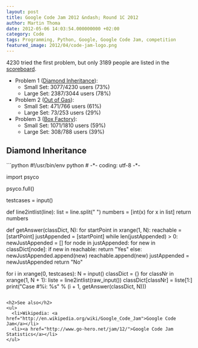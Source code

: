 ```yaml
---
layout: post
title: Google Code Jam 2012 &ndash; Round 1C 2012
author: Martin Thoma
date: 2012-05-06 14:03:54.000000000 +02:00
category: Code
tags: Programming, Python, Google, Google Code Jam, competition
featured_image: 2012/04/code-jam-logo.png
---
```

4230 tried the first problem, but only 3189 people are listed in the <a href="http://code.google.com/codejam/contest/1781488/scoreboard?c=1781488">scoreboard</a>.

<ul>
  <li>Problem 1 (<a href="http://code.google.com/codejam/contest/1781488/dashboard#s=p0">Diamond Inheritance</a>):
  <ul>
     <li>Small Set: 3077/4230 users (73%)</li>
     <li>Large Set: 2387/3044 users (78%)</li>
  </ul>
  </li>
  <li>Problem 2 (<a href="http://code.google.com/codejam/contest/1781488/dashboard#s=p1">Out of Gas</a>):
  <ul>
     <li>Small Set: 471/766 users (61%)</li>
     <li>Large Set: 73/253 users (29%)</li>
  </ul>
  </li>
  <li>Problem 3 (<a href="http://code.google.com/codejam/contest/1781488/dashboard#s=p2">Box Factory</a>):
  <ul>
     <li>Small Set: 1071/1810 users (59%)</li>
     <li>Large Set: 308/788 users (39%)</li>
  </ul>
  </li>
</ul>

<h2>Diamond Inheritance</h2>
```python
#!/usr/bin/env python
# -*- coding: utf-8 -*-

import psyco

psyco.full()

testcases = input()


def line2intlist(line):
    list = line.split(" ")
    numbers = [int(x) for x in list]
    return numbers


def getAnswer(classDict, N):
    for startPoint in xrange(1, N):
        reachable = [startPoint]
        justAppended = [startPoint]
        while len(justAppended) > 0:
            newJustAppended = []
            for node in justAppended:
                for new in classDict[node]:
                    if new in reachable:
                        return "Yes"
                    else:
                        newJustAppended.append(new)
                        reachable.append(new)
            justAppended = newJustAppended
    return "No"


for i in xrange(0, testcases):
    N = input()
    classDict = {}
    for classNr in xrange(1, N + 1):
        liste = line2intlist(raw_input())
        classDict[classNr] = liste[1:]
    print("Case #%i: %s" % (i + 1, getAnswer(classDict, N)))
```

<h2>See also</h2>
<ul>
  <li>Wikipedia: <a href="http://en.wikipedia.org/wiki/Google_Code_Jam">Google Code Jam</a></li>
  <li><a href="http://www.go-hero.net/jam/12/">Google Code Jam Statistics</a></li>
</ul>
